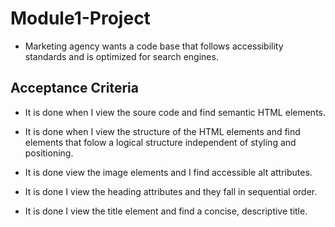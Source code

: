 # Module1-Project

 * Marketing agency wants a code base that follows
   accessibility standards and is optimized for search engines.

## Acceptance Criteria 

  * It is done when I view the soure code and find semantic HTML elements. 

  * It is done when I view the structure of the HTML elements and find
    elements that folow a logical structure independent of styling and positioning. 

  * It is done view the image elements and I find accessible alt attributes. 

  * It is done I view the heading attributes and they fall in sequential order. 

  * It is done I  view the title element and find a concise, descriptive title.



